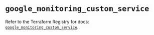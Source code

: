 # `google_monitoring_custom_service`

Refer to the Terraform Registry for docs: [`google_monitoring_custom_service`](https://registry.terraform.io/providers/hashicorp/google/6.35.0/docs/resources/monitoring_custom_service).
